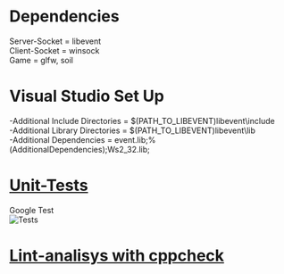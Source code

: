 # Dependencies
Server-Socket = libevent  
Client-Socket = winsock  
Game = glfw, soil  
# Visual Studio Set Up
-Additional Include Directories = $(PATH_TO_LIBEVENT)libevent\include  
-Additional Library Directories = $(PATH_TO_LIBEVENT)libevent\lib  
-Additional Dependencies = event.lib;%(AdditionalDependencies);Ws2_32.lib;  
# [Unit-Tests](./vs2019/Unit-Tests)
Google Test  
![Tests](https://personalfebus.s-ul.eu/ZIxU8yrs)  
# [Lint-analisys with cppcheck](./analisys/index.html)  
